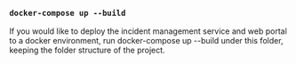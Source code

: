 ### `docker-compose up --build`

If you would like to deploy the incident management service and web portal to a docker environment, run docker-compose up --build under this folder, keeping the folder structure of the project.